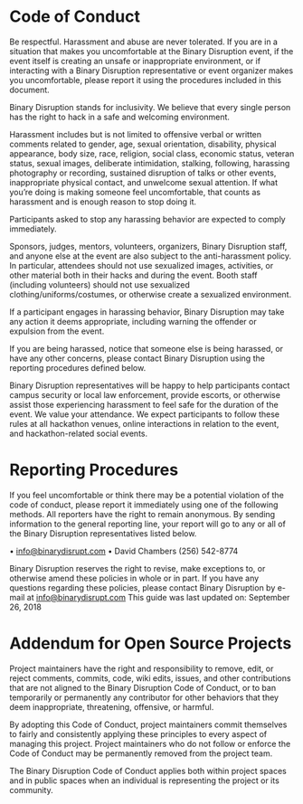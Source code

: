 # Code of Conduct

Be respectful. Harassment and abuse are never tolerated. If you are in a situation that makes you uncomfortable at the Binary Disruption event, if the event itself is creating an unsafe or inappropriate environment, or if interacting with a Binary Disruption representative or event organizer makes you uncomfortable, please report it using the procedures included in this document.

Binary Disruption stands for inclusivity. We believe that every single person has the right to hack in a safe and welcoming environment.

Harassment includes but is not limited to offensive verbal or written comments related to gender, age, sexual orientation, disability, physical appearance, body size, race, religion, social class, economic status, veteran status, sexual images, deliberate intimidation, stalking, following, harassing photography or recording, sustained disruption of talks or other events, inappropriate physical contact, and unwelcome sexual attention. If what you’re doing is making someone feel uncomfortable, that counts as harassment and is enough reason to stop doing it.

Participants asked to stop any harassing behavior are expected to comply immediately.

Sponsors, judges, mentors, volunteers, organizers, Binary Disruption staff, and anyone else at the event are also subject to the anti-harassment policy. In particular, attendees should not use sexualized images, activities, or other material both in their hacks and during the event. Booth staff (including volunteers) should not use sexualized clothing/uniforms/costumes, or otherwise create a sexualized environment.

If a participant engages in harassing behavior, Binary Disruption may take any action it deems appropriate, including warning the offender or expulsion from the event.

If you are being harassed, notice that someone else is being harassed, or have any other concerns, please contact Binary Disruption using the reporting procedures defined below.

Binary Disruption representatives will be happy to help participants contact campus security or local law enforcement, provide escorts, or otherwise assist those experiencing harassment to feel safe for the duration of the event. We value your attendance.
We expect participants to follow these rules at all hackathon venues, online interactions in relation to the event, and hackathon-related social events.

# Reporting Procedures

If you feel uncomfortable or think there may be a potential violation of the code of conduct, please report it immediately using one of the following methods. All reporters have the right to remain anonymous.
By sending information to the general reporting line, your report will go to any or all of the Binary Disruption representatives listed below.

•	info@binarydisrupt.com
•	David Chambers (256) 542-8774

Binary Disruption reserves the right to revise, make exceptions to, or otherwise amend these policies in whole or in part. If you have any questions regarding these policies, please contact Binary Disruption by e-mail at info@binarydisrupt.com
This guide was last updated on: September 26, 2018

# Addendum for Open Source Projects

Project maintainers have the right and responsibility to remove, edit, or reject comments, commits, code, wiki edits, issues, and other contributions that are not aligned to the Binary Disruption Code of Conduct, or to ban temporarily or permanently any contributor for other behaviors that they deem inappropriate, threatening, offensive, or harmful.

By adopting this Code of Conduct, project maintainers commit themselves to fairly and consistently applying these principles to every aspect of managing this project. Project maintainers who do not follow or enforce the Code of Conduct may be permanently removed from the project team.

The Binary Disruption Code of Conduct applies both within project spaces and in public spaces when an individual is representing the project or its community.
